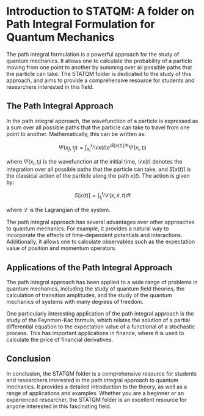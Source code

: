 # Introduction to STATQM: A folder on Path Integral Formulation for Quantum Mechanics

The path integral formulation is a powerful approach for the study of quantum mechanics. It allows one to calculate the probability of a particle moving from one point to another by summing over all possible paths that the particle can take. The STATQM folder is dedicated to the study of this approach, and aims to provide a comprehensive resource for students and researchers interested in this field.

## The Path Integral Approach

In the path integral approach, the wavefunction of a particle is expressed as a sum over all possible paths that the particle can take to travel from one point to another. Mathematically, this can be written as:

$$
\Psi(x_f, t_f) = \int_{x_i}^{x_f} \mathcal{D}x(t) e^{iS[x(t)]/\hbar} \Psi(x_i, t_i)
$$

where $\Psi(x_i, t_i)$ is the wavefunction at the initial time, $\mathcal{D}x(t)$ denotes the integration over all possible paths that the particle can take, and $S[x(t)]$ is the classical action of the particle along the path $x(t)$. The action is given by:

$$
S[x(t)] = \int_{t_i}^{t_f} \mathcal{L}(x, \dot{x}, t) dt
$$

where $\mathcal{L}$ is the Lagrangian of the system.

The path integral approach has several advantages over other approaches to quantum mechanics. For example, it provides a natural way to incorporate the effects of time-dependent potentials and interactions. Additionally, it allows one to calculate observables such as the expectation value of position and momentum operators.

## Applications of the Path Integral Approach

The path integral approach has been applied to a wide range of problems in quantum mechanics, including the study of quantum field theories, the calculation of transition amplitudes, and the study of the quantum mechanics of systems with many degrees of freedom.

One particularly interesting application of the path integral approach is the study of the Feynman-Kac formula, which relates the solution of a partial differential equation to the expectation value of a functional of a stochastic process. This has important applications in finance, where it is used to calculate the price of financial derivatives.

## Conclusion

In conclusion, the STATQM folder is a comprehensive resource for students and researchers interested in the path integral approach to quantum mechanics. It provides a detailed introduction to the theory, as well as a range of applications and examples. Whether you are a beginner or an experienced researcher, the STATQM folder is an excellent resource for anyone interested in this fascinating field.
